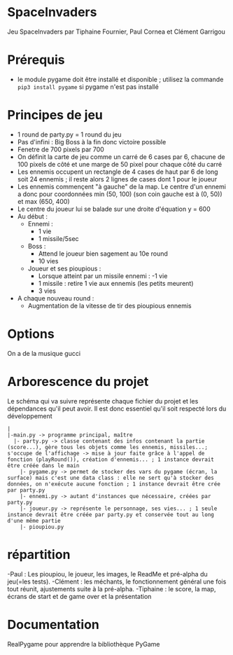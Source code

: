 # SpaceInvaders
Jeu SpaceInvaders par Tiphaine Fournier, Paul Cornea et Clément Garrigou

# Prérequis 
- le module pygame doit être installé et disponible ; utilisez la commande ```pip3 install pygame``` si pygame n'est pas installé

# Principes de jeu
- 1 round de party.py = 1 round du jeu
- Pas d'infini : Big Boss à la fin donc victoire possible
- Fenetre de 700 pixels par 700
- On définit la carte de jeu comme un carré de 6 cases par 6, chacune de 100 pixels de côté et une marge de 50 pixel pour chaque côté du carré
- Les ennemis occupent un rectangle de 4 cases de haut par 6 de long soit 24 ennemis ; il reste alors 2 lignes de cases dont 1 pour le joueur
- Les ennemis commençent "à gauche" de la map. Le centre d'un ennemi a donc pour coordonnées min (50, 100) (son coin gauche est à (0, 50)) et max (650, 400)
- Le centre du joueur lui se balade sur une droite d'équation y = 600
- Au début :
  * Ennemi :
    + 1 vie
    + 1 missile/5sec
  * Boss :
    + Attend le joueur bien sagement au 10e round
    + 10 vies
  * Joueur et ses pioupious :
    + Lorsque atteint par un missile ennemi : -1 vie
    + 1 missile : retire 1 vie aux ennemis (les petits meurent)
    + 3 vies
- A chaque nouveau round :
  * Augmentation de la vitesse de tir des pioupious ennemis

# Options
On a de la musique gucci

# Arborescence du projet
Le schéma qui va suivre représente chaque fichier du projet et les dépendances qu'il peut avoir. Il est donc essentiel qu'il soit respecté lors du développement
```
|
|-main.py -> programme principal, maître
  |- party.py -> classe contenant des infos contenant la partie (score...), gère tous les objets comme les ennemis, missiles...; s'occupe de l'affichage -> mise à jour faite grâce à l'appel de fonction (playRound()), création d'ennemis... ; 1 instance devrait être créée dans le main
    |- pygame.py -> permet de stocker des vars du pygame (écran, la surface) mais c'est une data class : elle ne sert qu'à stocker des données, on n'exécute aucune fonction ; 1 instance devrait être crée par party.py
    |- ennemi.py -> autant d'instances que nécessaire, créées par party.py
    |- joueur.py -> représente le personnage, ses vies... ; 1 seule instance devrait être créée par party.py et conservée tout au long d'une même partie 
    |- pioupiou.py
```

# répartition
-Paul : Les pioupiou, le joueur, les images, le ReadMe et pré-alpha du jeu(=les tests).
-Clément : les méchants, le fonctionnement général une fois tout réunit, ajustements suite à la pré-alpha.
-Tiphaine : le score, la map, écrans de start et de game over et la présentation

# Documentation
  RealPygame pour apprendre la bibliothèque PyGame